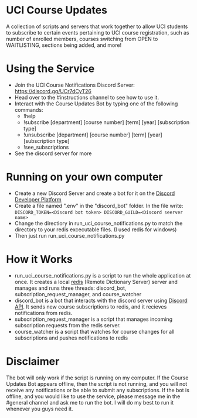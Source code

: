 # UCI Course Updates
A collection of scripts and servers that work together to allow UCI students to subscribe to certain events pertaining to UCI course registration, such as number of enrolled members, courses switching from OPEN to WAITLISTING, sections being added, and more!

# Using the Service
- Join the UCI Course Notifications Discord Server: https://discord.gg/UCr7dCyT26
- Head over to the #instructions channel to see how to use it.
- Interact with the Course Updates Bot by typing one of the following commands:
  - !help
  - !subscribe  [department] [course number] [term] [year]  [subscription type]
  - !unsubscribe [department] [course number] [term] [year]  [subscription type]
  - !see_subscriptions
- See the discord server for more

# Running on your own computer
- Create a new Discord Server and create a bot for it on the [Discord Developer Platform](https://discord.com/developers/docs/intro)
- Create a file named ".env" in the "discord_bot" folder. In the file write:
`DISCORD_TOKEN=<Discord bot token>
DISCORD_GUILD=<Discord seerver name>`
- Change the directiory in run_uci_course_notifications.py to match the directory to your redis excecutable files. (I used redis for windows)
- Then just run run_uci_course_notifications.py


# How it Works
- run_uci_course_notifications.py is a script to run the whole application at once. It creates a local [redis](https://redis.io/docs/latest/develop/connect/clients/python/) (Remote Dictionary Server) server and manages and runs three threads: discord_bot, subscription_request_manager, and course_watcher
- discord_bot is a bot that interacts with the discord server using [Discord API](https://discordpy.readthedocs.io/en/stable/). It sends new course subscriptions to redis, and it recieves notifications from redis.
- subscription_request_manager is a script that manages incoming subscription requests from the redis server.
- course_watcher is a script that watches for course changes for all subscriptions and pushes notifications to redis

# Disclaimer
The bot will only work if the script is running on my computer. If the Course Updates Bot appears offline, then the script is not running, and you will not receive any notifications or be able to submit any subscriptions. If the bot is offline, and you would like to use the service, please message me in the #⁠general channel and ask me to run the bot. I will do my best to run it whenever you guys need it.